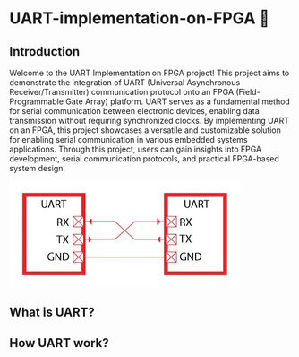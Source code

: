 # UART-implementation-on-FPGA 📝

## Introduction

Welcome to the UART Implementation on FPGA project! This project aims to demonstrate the integration of UART (Universal Asynchronous Receiver/Transmitter) communication protocol onto an FPGA (Field-Programmable Gate Array) platform. UART serves as a fundamental method for serial communication between electronic devices, enabling data transmission without requiring synchronized clocks. By implementing UART on an FPGA, this project showcases a versatile and customizable solution for enabling serial communication in various embedded systems applications. Through this project, users can gain insights into FPGA development, serial communication protocols, and practical FPGA-based system design.

![UART protocol](https://raw.githubusercontent.com/maduwanthasl/UART-implementation-on-FPGA/main/Images/uart_rx_tx.png)

## What is UART?

## How UART work?
